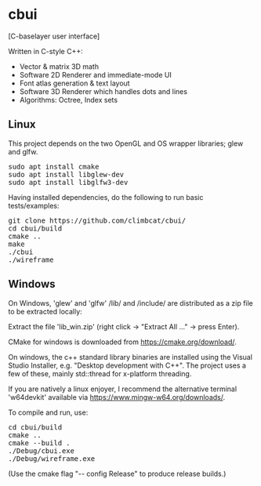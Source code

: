 # cbui

[C-baselayer user interface]

Written in C-style C++:

- Vector & matrix 3D math
- Software 2D Renderer and immediate-mode UI
- Font atlas generation & text layout
- Software 3D Renderer which handles dots and lines
- Algorithms: Octree, Index sets

## Linux

This project depends on the two OpenGL and OS wrapper libraries; glew and glfw.

<pre>
sudo apt install cmake
sudo apt install libglew-dev
sudo apt install libglfw3-dev
</pre>

Having installed dependencies, do the following to run basic tests/examples:

<pre>
git clone https://github.com/climbcat/cbui/
cd cbui/build
cmake ..
make
./cbui
./wireframe
</pre>

## Windows

On Windows, 'glew' and 'glfw' /lib/ and /include/ are distributed as a zip file to be extracted locally:

Extract the file 'lib_win.zip' (right click -> "Extract All ..." -> press Enter).

CMake for windows is downloaded from https://cmake.org/download/.

On windows, the c++ standard library binaries are installed using the Visual Studio Installer, e.g. "Desktop development with C++". The project uses a few of these, mainly std::thread for x-platform
threading.

If you are natively a linux enjoyer, I recommend the alternative terminal 'w64devkit'
available via https://www.mingw-w64.org/downloads/.

To compile and run, use:

<pre>
cd cbui/build
cmake ..
cmake --build .
./Debug/cbui.exe
./Debug/wireframe.exe
</pre>

(Use the cmake flag "-- config Release" to produce release builds.)
